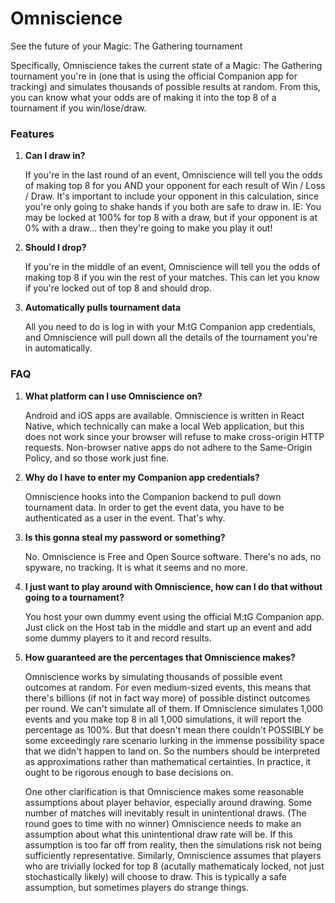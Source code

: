 # Omniscience
See the future of your Magic: The Gathering tournament

Specifically, Omniscience takes the current state of a Magic: The Gathering tournament you're in (one that is using the official Companion app for tracking) and simulates thousands of possible results at random. From this, you can know what your odds are of making it into the top 8 of a tournament if you win/lose/draw. 

### Features

1. **Can I draw in?**

    If you're in the last round of an event, Omniscience will tell you the odds of making top 8 for you AND your opponent for each result of Win / Loss / Draw. It's important to include your opponent in this calculation, since you're only going to shake hands if you both are safe to draw in. IE: You may be locked at 100% for top 8 with a draw, but if your opponent is at 0% with a draw... then they're going to make you play it out!

2. **Should I drop?**

    If you're in the middle of an event, Omniscience will tell you the odds of making top 8 if you win the rest of your matches. This can let you know if you're locked out of top 8 and should drop. 

3. **Automatically pulls tournament data**

    All you need to do is log in with your M:tG Companion app credentials, and Omniscience will pull down all the details of the tournament you're in automatically. 

### FAQ

1. **What platform can I use Omniscience on?**

    Android and iOS apps are available. Omniscience is written in React Native, which technically can make a local Web application, but this does not work since your browser will refuse to make cross-origin HTTP requests. Non-browser native apps do not adhere to the Same-Origin Policy, and so those work just fine.

2. **Why do I have to enter my Companion app credentials?**

    Omniscience hooks into the Companion backend to pull down tournament data. In order to get the event data, you have to be authenticated as a user in the event. That's why.

3. **Is this gonna steal my password or something?**

    No. Omniscience is Free and Open Source software. There's no ads, no spyware, no tracking. It is what it seems and no more.

4. **I just want to play around with Omniscience, how can I do that without going to a tournament?**

    You host your own dummy event using the official M:tG Companion app. Just click on the Host tab in the middle and start up an event and add some dummy players to it and record results. 

5. **How guaranteed are the percentages that Omniscience makes?**

    Omniscience works by simulating thousands of possible event outcomes at random. For even medium-sized events, this means that there's billions (if not in fact way more) of possible distinct outcomes per round. We can't simulate all of them. If Omniscience simulates 1,000 events and you make top 8 in all 1,000 simulations, it will report the percentage as 100%. But that doesn't mean there couldn't POSSIBLY be some exceedingly rare scenario lurking in the immense possibility space that we didn't happen to land on. So the numbers should be interpreted as approximations rather than mathematical certainties. In practice, it ought to be rigorous enough to base decisions on. 

    One other clarification is that Omniscience makes some reasonable assumptions about player behavior, especially around drawing. Some number of matches will inevitably result in unintentional draws. (The round goes to time with no winner) Omniscience needs to make an assumption about what this unintentional draw rate will be. If this assumption is too far off from reality, then the simulations risk not being sufficiently representative. Similarly, Omniscience assumes that players who are trivially locked for top 8 (acutally mathematicaly locked, not just stochastically likely) will choose to draw. This is typically a safe assumption, but sometimes players do strange things.
